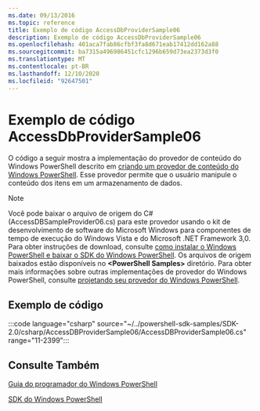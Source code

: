 ```yaml
---
ms.date: 09/13/2016
ms.topic: reference
title: Exemplo de código AccessDbProviderSample06
description: Exemplo de código AccessDbProviderSample06
ms.openlocfilehash: 401aca7fab86cfbf3fa8d671eab17412dd162a88
ms.sourcegitcommit: ba7315a496986451cfc1296b659d73ea2373d3f0
ms.translationtype: MT
ms.contentlocale: pt-BR
ms.lasthandoff: 12/10/2020
ms.locfileid: "92647501"
---
```

# <a name="accessdbprovidersample06-code-sample"></a>Exemplo de código AccessDbProviderSample06

O código a seguir mostra a implementação do provedor de conteúdo do Windows PowerShell descrito em [criando um provedor de conteúdo do Windows PowerShell](./creating-a-windows-powershell-content-provider.md).
Esse provedor permite que o usuário manipule o conteúdo dos itens em um armazenamento de dados.

> [!NOTE]
> Você pode baixar o arquivo de origem do C# (AccessDBSampleProvider06.cs) para este provedor usando o kit de desenvolvimento de software do Microsoft Windows para componentes de tempo de execução do Windows Vista e do Microsoft .NET Framework 3,0. Para obter instruções de download, consulte [como instalar o Windows PowerShell e baixar o SDK do Windows PowerShell](/powershell/scripting/developer/installing-the-windows-powershell-sdk).
> Os arquivos de origem baixados estão disponíveis no **\<PowerShell Samples>** diretório. Para obter mais informações sobre outras implementações de provedor do Windows PowerShell, consulte [projetando seu provedor do Windows PowerShell](./designing-your-windows-powershell-provider.md).

## <a name="code-sample"></a>Exemplo de código

:::code language="csharp" source="~/../powershell-sdk-samples/SDK-2.0/csharp/AccessDBProviderSample06/AccessDBProviderSample06.cs" range="11-2399":::

## <a name="see-also"></a>Consulte Também

[Guia do programador do Windows PowerShell](./windows-powershell-programmer-s-guide.md)

[SDK do Windows PowerShell](../windows-powershell-reference.md)
